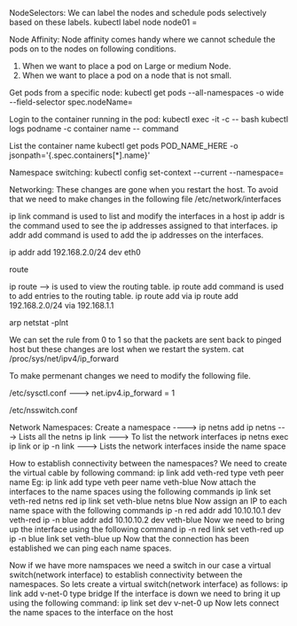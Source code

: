 NodeSelectors:
We can label the nodes and schedule pods selectively based on these labels.
kubectl label node node01 <label-key>=<label-value>

Node Affinity:
Node affinity comes handy where we cannot schedule the pods on to the nodes on following conditions.
1. When we want to place a pod on Large or medium Node.
2. When we want to place a pod on a node that is not small.

Get pods from a specific node:
kubectl get pods --all-namespaces -o wide --field-selector spec.nodeName=<node>

Login to the container running in the pod:
  kubectl exec -it <pod-name> -c <container-name> -- bash
  kubectl logs podname -c container name -- command 

List the container name
  kubectl get pods POD_NAME_HERE -o jsonpath='{.spec.containers[*].name}'

Namespace switching:
kubectl config set-context --current --namespace=<insert-namespace-name-here>

Networking:
  These changes are gone when you restart the host. To avoid that we need to make changes in the following file
  /etc/network/interfaces

  ip link command is used to list and modify the interfaces in a host
  ip addr is the command used to see the ip addresses assigned to that interfaces.
  ip addr add command is used to add the ip addresses on the interfaces.

  ip addr add 192.168.2.0/24 dev eth0

  route

  ip route --> is used to view the routing table.
  ip route add command is used to add entries to the routing table.
  ip route add <destination-network-interface-ip> via <routeTable-gateway-IP>
  ip route add 192.168.2.0/24 via 192.168.1.1

  arp
  netstat -plnt


  We can set the rule from 0 to 1 so that the packets are sent back to pinged host but these changes
  are lost when we restart the system.
  cat /proc/sys/net/ipv4/ip_forward

  To make permenant changes we need to modify the following file.

  /etc/sysctl.conf ---> net.ipv4.ip_forward = 1


  /etc/nsswitch.conf

  Network Namespaces:
  Create a namespace ----> ip netns add <nsname>
  ip netns ---> Lists all the netns
  ip link ---> To list the network interfaces
  ip netns exec <nsname> ip link or ip -n <ns-name> link ---> Lists the network interfaces inside the name space

  How to establish connectivity between the namespaces? We need to create the virtual cable by following command:
  ip link add veth-red type veth peer name <ns-name2>
  Eg: ip link add <ns-name1> type veth peer name veth-blue
  Now attach the interfaces to the name spaces using the following commands
  ip link set veth-red netns red
  ip link set veth-blue netns blue
  Now assign an IP to each name space with the following commands
  ip -n red addr add 10.10.10.1 dev veth-red
  ip -n blue addr add 10.10.10.2 dev veth-blue
  Now we need to bring up the interface using the following command
  ip -n red link set veth-red up
  ip -n blue link set veth-blue up
Now that the connection has been established we can ping each name spaces.

Now if we have more namspaces we need a switch in our case a virtual switch(network interface) to establish connectivity between the namespaces. So lets create a virtual switch(network interface) as follows:
ip link add v-net-0 type bridge
If the interface is down we need to bring it up using the following command:
ip link set dev v-net-0 up
Now lets connect  the name spaces to the interface on the host
